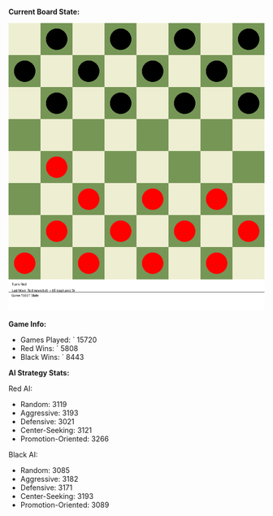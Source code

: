 
**Current Board State:**  
<!-- START_GIF -->
![Checkers Game](./checkers_game.gif)
<!-- END_GIF -->

**Game Info:**  
- Games Played: `<!-- GAMES_PLAYED --> 15720
- Red Wins: `<!-- RED_WINS --> 5808
- Black Wins: `<!-- BLACK_WINS --> 8443

<!-- AI_STATS -->
**AI Strategy Stats:**

Red AI:
- Random: 3119
- Aggressive: 3193
- Defensive: 3021
- Center-Seeking: 3121
- Promotion-Oriented: 3266

Black AI:
- Random: 3085
- Aggressive: 3182
- Defensive: 3171
- Center-Seeking: 3193
- Promotion-Oriented: 3089
